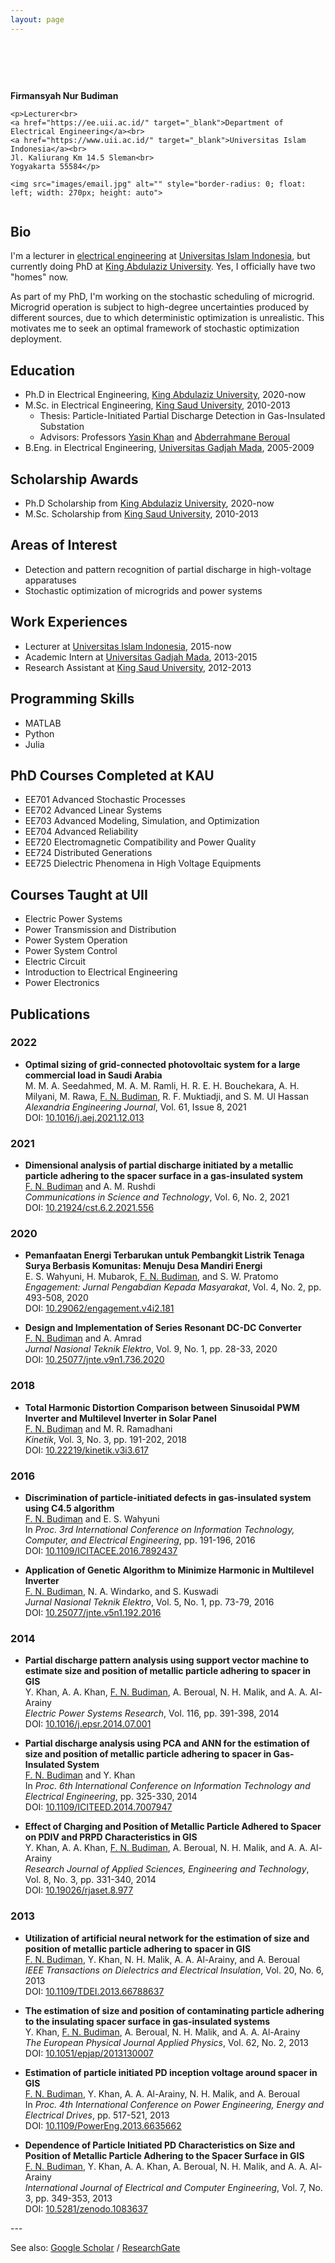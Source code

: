 ```yaml
---
layout: page
---
```


<style>
img {
  border-radius: 30px;
  display: block;
  margin-left: auto;
  margin-right: auto;
  margin-bottom: 35px;
}
</style>

<!--
<img src="images/me.jpg" alt="" style="padding-left: 5px; padding-bottom: 5px; padding-top: 5px; padding-right: 5px">

Hi! I'm Firmansyah. I'm a lecturer in <a href="https://ee.uii.ac.id/" target="_blank">electrical engineering</a> at <a href="https://www.uii.ac.id/" target="_blank">Universitas Islam Indonesia</a>, but currently doing PhD at <a href="https://www.kau.edu.sa/home_ENGLISH.aspx" target="_blank">King Abdulaziz University</a>. Yes, I officially have two "homes" now.

As part of my PhD, I'm working on the stochastic scheduling of microgrid. Microgrid operation is subject to high-degree uncertainties produced by different sources, due to which deterministic optimization is unrealistic. This motivates me to seek an optimal framework of stochastic optimization deployment.

For any correspondence, feel free to <a href="mailto:firmansyah.nur@uii.ac.id" target="_blank">email me</a>.
-->

<div class="row">
  <div class="column left">
    <img src="images/me.jpg" alt="" style="padding-left: 5px; padding-bottom: 5px; padding-top: 5px; padding-right: 5px">
    &nbsp;
  </div>
  <div class="column right">
    <p><b>Firmansyah Nur Budiman</b></p>

    <p>Lecturer<br>
    <a href="https://ee.uii.ac.id/" target="_blank">Department of Electrical Engineering</a><br>
    <a href="https://www.uii.ac.id/" target="_blank">Universitas Islam Indonesia</a><br>
    Jl. Kaliurang Km 14.5 Sleman<br>
    Yogyakarta 55584</p>

    <img src="images/email.jpg" alt="" style="border-radius: 0; float: left; width: 270px; height: auto">
  </div>
</div>

## Bio

I'm a lecturer in <a href="https://ee.uii.ac.id/" target="_blank">electrical engineering</a> at <a href="https://www.uii.ac.id/" target="_blank">Universitas Islam Indonesia</a>, but currently doing PhD at <a href="https://www.kau.edu.sa/home_ENGLISH.aspx" target="_blank">King Abdulaziz University</a>. Yes, I officially have two "homes" now.

As part of my PhD, I'm working on the stochastic scheduling of microgrid. Microgrid operation is subject to high-degree uncertainties produced by different sources, due to which deterministic optimization is unrealistic. This motivates me to seek an optimal framework of stochastic optimization deployment.

## Education
* Ph.D in Electrical Engineering, <a href="https://www.kau.edu.sa/home_ENGLISH.aspx">King Abdulaziz University</a>, 2020-now
* M.Sc. in Electrical Engineering, <a href="https://ksu.edu.sa/en/">King Saud University</a>, 2010-2013
  * Thesis: Particle-Initiated Partial Discharge Detection in Gas-Insulated Substation
  * Advisors: Professors <a href="https://www.researchgate.net/profile/Yasin-Khan-5">Yasin Khan</a> and <a href="https://www.ec-lyon.fr/en/contacts/abderrahmane-beroual">Abderrahmane Beroual</a>
* B.Eng. in Electrical Engineering, <a href="https://ugm.ac.id/">Universitas Gadjah Mada</a>, 2005-2009

## Scholarship Awards
* Ph.D Scholarship from <a href="https://www.kau.edu.sa/home_ENGLISH.aspx">King Abdulaziz University</a>, 2020-now
* M.Sc. Scholarship from <a href="https://ksu.edu.sa/en/">King Saud University</a>, 2010-2013

## Areas of Interest
* Detection and pattern recognition of partial discharge in high-voltage apparatuses
* Stochastic optimization of microgrids and power systems

## Work Experiences
* Lecturer at <a href="https://www.uii.ac.id/">Universitas Islam Indonesia</a>, 2015-now
* Academic Intern at <a href="https://ugm.ac.id/">Universitas Gadjah Mada</a>, 2013-2015
* Research Assistant at <a href="https://ksu.edu.sa/en/">King Saud University</a>, 2012-2013
  
## Programming Skills
* MATLAB
* Python
* Julia

## PhD Courses Completed at KAU
* EE701 Advanced Stochastic Processes
* EE702 Advanced Linear Systems
* EE703 Advanced Modeling, Simulation, and Optimization
* EE704 Advanced Reliability
* EE720 Electromagnetic Compatibility and Power Quality
* EE724 Distributed Generations
* EE725 Dielectric Phenomena in High Voltage Equipments

## Courses Taught at UII
* Electric Power Systems
* Power Transmission and Distribution
* Power System Operation
* Power System Control
* Electric Circuit
* Introduction to Electrical Engineering
* Power Electronics

## Publications

### 2022

* **Optimal sizing of grid-connected photovoltaic system for a large commercial load in Saudi Arabia**  
    M. M. A. Seedahmed, M. A. M. Ramli, H. R. E. H. Bouchekara, A. H. Milyani, M. Rawa, <u>F. N. Budiman</u>, R. F. Muktiadji, and S. M. Ul Hassan  
    *Alexandria Engineering Journal*, Vol. 61, Issue 8, 2021  
    DOI: <a href="https://doi.org/10.1016/j.aej.2021.12.013" target="_blank">10.1016/j.aej.2021.12.013</a>

### 2021
* **Dimensional analysis of partial discharge initiated by a metallic particle adhering to the spacer surface in a gas-insulated system**  
    <u>F. N. Budiman</u> and A. M. Rushdi  
    *Communications in Science and Technology*, Vol. 6, No. 2, 2021  
    DOI: <a href="https://doi.org/10.21924/cst.6.2.2021.556" target="_blank">10.21924/cst.6.2.2021.556</a>

### 2020
* **Pemanfaatan Energi Terbarukan untuk Pembangkit Listrik Tenaga Surya Berbasis Komunitas: Menuju Desa Mandiri Energi**  
    E. S. Wahyuni, H. Mubarok, <u>F. N. Budiman</u>, and S. W. Pratomo  
    *Engagement: Jurnal Pengabdian Kepada Masyarakat*, Vol. 4, No. 2, pp. 493-508, 2020  
    DOI: <a href="https://doi.org/10.29062/engagement.v4i2.181" target="_blank">10.29062/engagement.v4i2.181</a>

* **Design and Implementation of Series Resonant DC-DC Converter**  
    <u>F. N. Budiman</u> and A. Amrad  
    *Jurnal Nasional Teknik Elektro*, Vol. 9, No. 1, pp. 28-33, 2020  
    DOI: <a href="https://doi.org/10.25077/jnte.v9n1.736.2020" target="_blank">10.25077/jnte.v9n1.736.2020</a>

### 2018
* **Total Harmonic Distortion Comparison between Sinusoidal PWM Inverter and Multilevel Inverter in Solar Panel**  
    <u>F. N. Budiman</u> and M. R. Ramadhani  
    *Kinetik*, Vol. 3, No. 3, pp. 191-202, 2018  
    DOI: <a href="https://doi.org/10.22219/kinetik.v3i3.617" target="_blank">10.22219/kinetik.v3i3.617</a>

### 2016
* **Discrimination of particle-initiated defects in gas-insulated system using C4.5 algorithm**  
    <u>F. N. Budiman</u> and E. S. Wahyuni  
    In *Proc. 3rd International Conference on Information Technology, Computer, and Electrical Engineering*, pp. 191-196, 2016  
    DOI: <a href="https://doi.org/10.1109/ICITACEE.2016.7892437" target="_blank">10.1109/ICITACEE.2016.7892437</a>

* **Application of Genetic Algorithm to Minimize Harmonic in Multilevel Inverter**  
    <u>F. N. Budiman</u>, N. A. Windarko, and S. Kuswadi  
    *Jurnal Nasional Teknik Elektro*, Vol. 5, No. 1, pp. 73-79, 2016  
    DOI: <a href="https://doi.org/10.25077/jnte.v5n1.192.2016" target="_blank">10.25077/jnte.v5n1.192.2016</a>

### 2014
* **Partial discharge pattern analysis using support vector machine to estimate size and position of metallic particle adhering to spacer in GIS**  
    Y. Khan, A. A. Khan, <u>F. N. Budiman</u>, A. Beroual, N. H. Malik, and A. A. Al-Arainy  
    *Electric Power Systems Research*, Vol. 116, pp. 391-398, 2014  
    DOI: <a href="https://doi.org/10.1016/j.epsr.2014.07.001" target="_blank">10.1016/j.epsr.2014.07.001</a>

* **Partial discharge analysis using PCA and ANN for the estimation of size and position of metallic particle adhering to spacer in Gas-Insulated System**  
    <u>F. N. Budiman</u> and Y. Khan  
    In *Proc. 6th International Conference on Information Technology and Electrical Engineering*, pp. 325-330, 2014  
    DOI: <a href="https://doi.org/10.1109/ICITEED.2014.7007947" target="_blank">10.1109/ICITEED.2014.7007947</a>

* **Effect of Charging and Position of Metallic Particle Adhered to Spacer on PDIV and PRPD Characteristics in GIS**  
    Y. Khan, A. A. Khan, <u>F. N. Budiman</u>, A. Beroual, N. H. Malik, and A. A. Al-Arainy  
    *Research Journal of Applied Sciences, Engineering and Technology*, Vol. 8, No. 3, pp. 331-340, 2014  
    DOI: <a href="https://doi.org/10.19026/rjaset.8.977" target="_blank">10.19026/rjaset.8.977</a>

### 2013
* **Utilization of artificial neural network for the estimation of size and position of metallic particle adhering to spacer in GIS**  
    <u>F. N. Budiman</u>, Y. Khan, N. H. Malik, A. A. Al-Arainy, and A. Beroual  
    *IEEE Transactions on Dielectrics and Electrical Insulation*, Vol. 20, No. 6, 2013  
    DOI: <a href="https://doi.org/10.1109/TDEI.2013.6678863" target="_blank">10.1109/TDEI.2013.66788637</a>

* **The estimation of size and position of contaminating particle adhering to the insulating spacer surface in gas-insulated systems**  
    Y. Khan, <u>F. N. Budiman</u>, A. Beroual, N. H. Malik, and A. A. Al-Arainy  
    *The European Physical Journal Applied Physics*, Vol. 62, No. 2, 2013  
    DOI: <a href="https://doi.org/10.1051/epjap/2013130007" target="_blank">10.1051/epjap/2013130007</a>

* **Estimation of particle initiated PD inception voltage around spacer in GIS**  
    <u>F. N. Budiman</u>, Y. Khan, A. A. Al-Arainy, N. H. Malik, and A. Beroual  
    In *Proc. 4th International Conference on Power Engineering, Energy and Electrical Drives*, pp. 517-521, 2013  
    DOI: <a href="https://doi.org/10.1109/PowerEng.2013.6635662" target="_blank">10.1109/PowerEng.2013.6635662</a>

* **Dependence of Particle Initiated PD Characteristics on Size and Position of Metallic Particle Adhering to the Spacer Surface in GIS**  
    <u>F. N. Budiman</u>, Y. Khan, A. A. Khan, A. Beroual, N. H. Malik, and A. A. Al-Arainy  
    *International Journal of Electrical and Computer Engineering*, Vol. 7, No. 3, pp. 349-353, 2013  
    DOI: <a href="https://doi.org/10.5281/zenodo.1083637" target="_blank">10.5281/zenodo.1083637</a>

<p>---</p>

See also: <a href="https://scholar.google.com/citations?user=0nmKrPAAAAAJ&hl=en" target="_blank">Google Scholar</a> / <a href="https://www.researchgate.net/profile/Firmansyah-Nur-Budiman" target="_blank">ResearchGate</a>